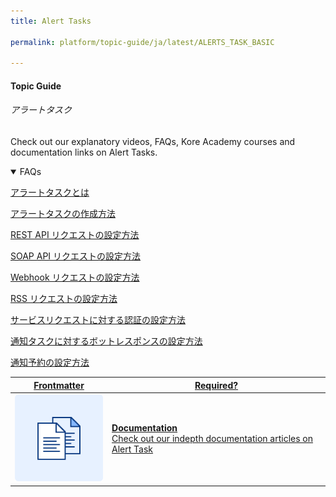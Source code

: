 ```yaml
---
title: Alert Tasks

permalink: platform/topic-guide/ja/latest/ALERTS_TASK_BASIC

---
```

#### Topic Guide
###### アラートタスク

  Check out our explanatory videos, FAQs, Kore Academy courses and documentation links on Alert Tasks.


<details open>
  <summary>FAQs
  </summary>

  <a class="doc-link" target="_blank" href="https://developer.kore.ai/docs/bots/bot-builder-tool/alert/notification-tasks/?lang=ja">
 
  アラートタスクとは

</a>

<a class="doc-link" target="_blank" href="https://developer.kore.ai/docs/bots/bot-builder-tool/alert/notification-tasks/?lang=ja">
 
  アラートタスクの作成方法

</a>


<a class="doc-link" target="_blank" href="https://developer.kore.ai/docs/bots/bot-builder-tool/alert/notification-tasks/#API_Request?lang=ja">
 
  REST API リクエストの設定方法

</a>


<a class="doc-link" target="_blank" href="https://developer.kore.ai/docs/bots/bot-builder-tool/alert/notification-tasks/#API_Request?lang=ja">

  SOAP API リクエストの設定方法

</a>

<a class="doc-link" target="_blank" href="https://developer.kore.ai/docs/bots/bot-builder-tool/alert/notification-tasks/#API_Request?lang=ja">

  Webhook リクエストの設定方法

</a>

<a class="doc-link" target="_blank" href="https://developer.kore.ai/docs/bots/bot-builder-tool/alert/notification-tasks/#API_Request?lang=ja">

 RSS リクエストの設定方法

</a>

<a class="doc-link" target="_blank" href="https://developer.kore.ai/docs/bots/bot-builder-tool/alert/notification-tasks/#Authorization?lang=ja">

  サービスリクエストに対する認証の設定方法

</a>

<a class="doc-link" target="_blank" href="https://developer.kore.ai/docs/bots/bot-builder-tool/alert/notification-tasks/#Bot_Response?lang=ja">

  通知タスクに対するボットレスポンスの設定方法

</a>

<a class="doc-link" target="_blank" href="https://developer.kore.ai/docs/bots/bot-builder-tool/alert/notification-tasks/#Alert_Settings?lang=ja">

通知予約の設定方法

</a>


</details>


<a class="doc-link" target="_blank" href="https://developer.kore.ai/docs/bots/bot-builder-tool/alert/notification-tasks/?lang=ja">
 

| Frontmatter | Required? |
|-------------|-------------|
| ![alt text](images/docIcon.svg "Title") | **Documentation**  <br /> Check out our indepth documentation articles on Alert Task | 


</a>
